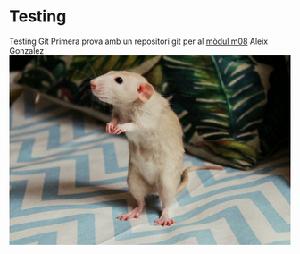 # Testing
Testing Git
Primera prova amb un repositori git per al [mòdul m08](https://moodle.insjoaquimmir.cat/course/view.php?id=112)
Aleix Gonzalez
![Relajao Relajao](relajao.jpg)
